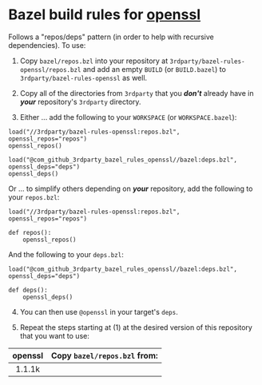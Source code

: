# Bazel build rules for [openssl](https://github.com/openssl/openssl)

Follows a "repos/deps" pattern (in order to help with recursive dependencies). To use:

1. Copy `bazel/repos.bzl` into your repository at `3rdparty/bazel-rules-openssl/repos.bzl` and add an empty `BUILD` (or `BUILD.bazel`) to `3rdparty/bazel-rules-openssl` as well.

2. Copy all of the directories from `3rdparty` that you ***don't*** already have in ***your*** repository's `3rdparty` directory.

3. Either ... add the following to your `WORKSPACE` (or `WORKSPACE.bazel`):

```bazel
load("//3rdparty/bazel-rules-openssl:repos.bzl", openssl_repos="repos")
openssl_repos()

load("@com_github_3rdparty_bazel_rules_openssl//bazel:deps.bzl", openssl_deps="deps")
openssl_deps()
```

Or ... to simplify others depending on ***your*** repository, add the following to your `repos.bzl`:

```bazel
load("//3rdparty/bazel-rules-openssl:repos.bzl", openssl_repos="repos")

def repos():
    openssl_repos()
```

And the following to your `deps.bzl`:

```bazel
load("@com_github_3rdparty_bazel_rules_openssl//bazel:deps.bzl", openssl_deps="deps")

def deps():
    openssl_deps()
```

4. You can then use `@openssl` in your target's `deps`.

5. Repeat the steps starting at (1) at the desired version of this repository that you want to use:

| openssl | Copy `bazel/repos.bzl` from: |
| :---: | :--------------------------: |
| 1.1.1k | [](https://github.com/3rdparty/bazel-rules-openssl/tree/) |
